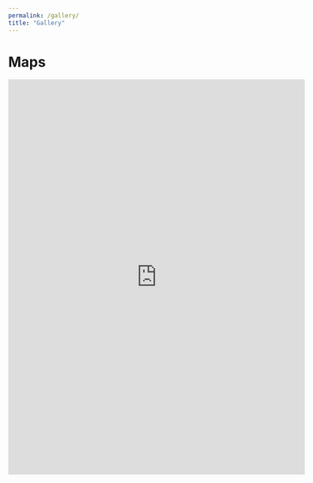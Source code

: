 ```yaml
---
permalink: /gallery/
title: "Gallery"
---
```


# Maps

<iframe src="https://raw.githubusercontent.com/andGarc/andGarc.github.io/master/assets/maps/au_us_20_map.html" style="border:0px #ffffff none;" name="myiFrame" scrolling="no" frameborder="1" marginheight="0px" marginwidth="0px" height="800px" width="600px" allowfullscreen></iframe>